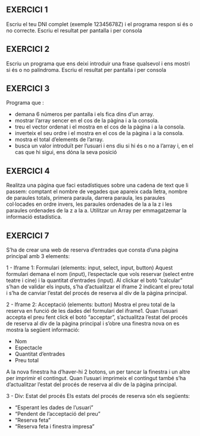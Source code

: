 ## EXERCICI 1
Escriu el teu DNI complet (exemple 12345678Z) i el programa respon si és o no correcte. Escriu el resultat per pantalla i per consola

## EXERCICI 2 
Escriu un programa que ens deixi introduir una frase qualsevol i ens mostri si és o no palíndroma. Escriu el resultat per pantalla i per consola
## EXERCICI 3 
Programa que :
- demana 6 números per pantalla i els fica dins d’un array.
- mostrar l’array sencer en el cos de la pàgina i a la consola.
- treu el vector ordenat i el mostra en el cos de la pàgina i a la consola.
- inverteix el seu ordre i el mostra en el cos de la pàgina i a la consola.
- mostra el total d’elements de l’array.
- busca un valor introduït per l’usuari i ens diu si hi és o no a l’array i, en el cas que hi sigui, ens dóna la seva posició

## EXERCICI 4
Realitza una pàgina que faci estadístiques sobre una cadena de text que li passem: comptant el nombre de vegades que apareix cada lletra, nombre de paraules totals, primera paraula, darrera paraula, les paraules col·locades en ordre invers, les paraules ordenades de la a la z i les paraules ordenades de la z a la a. Utilitzar un Array per emmagatzemar la informació estadística.

## EXERCICI 7

S’ha de crear una web de reserva d’entrades que consta d’una pàgina principal amb 3 elements:

1 - Iframe 1: Formulari (elements: input, select, input, button)
Aquest formulari demana el nom (input), l’espectacle que vols reservar (select entre teatre i cine) i la quantitat d’entrades (input).
Al clickar el botó “calcular” s’han de validar els inputs, s’ha d’actualitzar el iframe 2 indicant el preu total i s’ha de canviar l’estat del procés de reserva al div de la pàgina principal.

2 - Iframe 2: Acceptació (elements: button)
Mostra el preu total de la reserva en funció de les dades del formulari del iframe1.
Quan l’usuari accepta el preu fent click el botó “acceptar”, s’actualitza l’estat del procés de reserva al div de la pàgina principal i s’obre una finestra nova on es mostra la següent informació:

- Nom
- Espectacle
- Quantitat d’entrades
- Preu total

A la nova finestra ha d’haver-hi 2 botons, un per tancar la finestra i un altre per imprimir el contingut. Quan l’usuari imprimeix el contingut també s’ha d’actualitzar l’estat del procés de reserva al div de la pàgina principal.


3 - Div: Estat del procés
Els estats del procés de reserva són els següents:

- “Esperant les dades de l’usuari”
- “Pendent de l’acceptació del preu”
- “Reserva feta”
- “Reserva feta i finestra impresa”